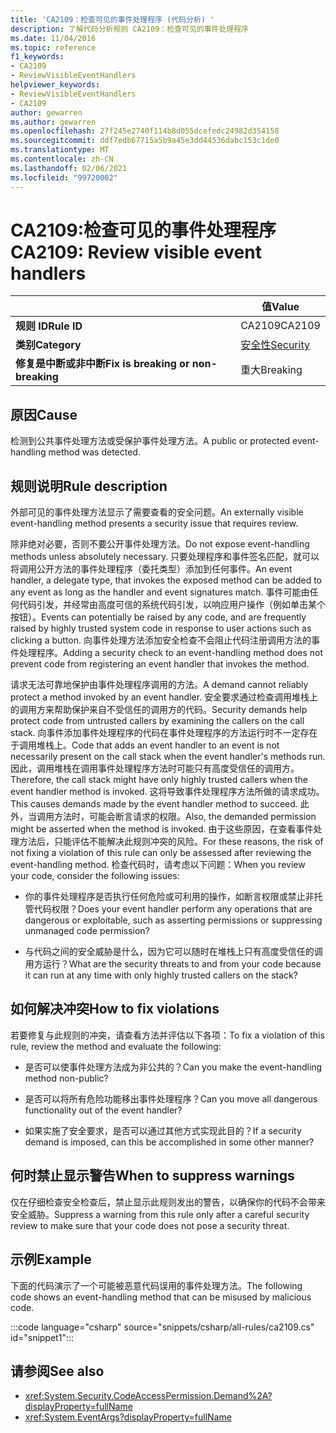 ```yaml
---
title: 'CA2109：检查可见的事件处理程序 (代码分析) '
description: 了解代码分析规则 CA2109：检查可见的事件处理程序
ms.date: 11/04/2016
ms.topic: reference
f1_keywords:
- CA2109
- ReviewVisibleEventHandlers
helpviewer_keywords:
- ReviewVisibleEventHandlers
- CA2109
author: gewarren
ms.author: gewarren
ms.openlocfilehash: 27f245e2740f114b8d055dcefedc24982d354158
ms.sourcegitcommit: ddf7edb67715a5b9a45e3dd44536dabc153c1de0
ms.translationtype: MT
ms.contentlocale: zh-CN
ms.lasthandoff: 02/06/2021
ms.locfileid: "99720002"
---
```

# <a name="ca2109-review-visible-event-handlers"></a><span data-ttu-id="6bf97-103">CA2109:检查可见的事件处理程序</span><span class="sxs-lookup"><span data-stu-id="6bf97-103">CA2109: Review visible event handlers</span></span>

| | <span data-ttu-id="6bf97-104">值</span><span class="sxs-lookup"><span data-stu-id="6bf97-104">Value</span></span> |
|-|-|
| <span data-ttu-id="6bf97-105">**规则 ID**</span><span class="sxs-lookup"><span data-stu-id="6bf97-105">**Rule ID**</span></span> |<span data-ttu-id="6bf97-106">CA2109</span><span class="sxs-lookup"><span data-stu-id="6bf97-106">CA2109</span></span>|
| <span data-ttu-id="6bf97-107">**类别**</span><span class="sxs-lookup"><span data-stu-id="6bf97-107">**Category**</span></span> |[<span data-ttu-id="6bf97-108">安全性</span><span class="sxs-lookup"><span data-stu-id="6bf97-108">Security</span></span>](security-warnings.md)|
| <span data-ttu-id="6bf97-109">**修复是中断或非中断**</span><span class="sxs-lookup"><span data-stu-id="6bf97-109">**Fix is breaking or non-breaking**</span></span> |<span data-ttu-id="6bf97-110">重大</span><span class="sxs-lookup"><span data-stu-id="6bf97-110">Breaking</span></span>|

## <a name="cause"></a><span data-ttu-id="6bf97-111">原因</span><span class="sxs-lookup"><span data-stu-id="6bf97-111">Cause</span></span>

<span data-ttu-id="6bf97-112">检测到公共事件处理方法或受保护事件处理方法。</span><span class="sxs-lookup"><span data-stu-id="6bf97-112">A public or protected event-handling method was detected.</span></span>

## <a name="rule-description"></a><span data-ttu-id="6bf97-113">规则说明</span><span class="sxs-lookup"><span data-stu-id="6bf97-113">Rule description</span></span>

<span data-ttu-id="6bf97-114">外部可见的事件处理方法显示了需要查看的安全问题。</span><span class="sxs-lookup"><span data-stu-id="6bf97-114">An externally visible event-handling method presents a security issue that requires review.</span></span>

<span data-ttu-id="6bf97-115">除非绝对必要，否则不要公开事件处理方法。</span><span class="sxs-lookup"><span data-stu-id="6bf97-115">Do not expose event-handling methods unless absolutely necessary.</span></span> <span data-ttu-id="6bf97-116">只要处理程序和事件签名匹配，就可以将调用公开方法的事件处理程序（委托类型）添加到任何事件。</span><span class="sxs-lookup"><span data-stu-id="6bf97-116">An event handler, a delegate type, that invokes the exposed method can be added to any event as long as the handler and event signatures match.</span></span> <span data-ttu-id="6bf97-117">事件可能由任何代码引发，并经常由高度可信的系统代码引发，以响应用户操作（例如单击某个按钮）。</span><span class="sxs-lookup"><span data-stu-id="6bf97-117">Events can potentially be raised by any code, and are frequently raised by highly trusted system code in response to user actions such as clicking a button.</span></span> <span data-ttu-id="6bf97-118">向事件处理方法添加安全检查不会阻止代码注册调用方法的事件处理程序。</span><span class="sxs-lookup"><span data-stu-id="6bf97-118">Adding a security check to an event-handling method does not prevent code from registering an event handler that invokes the method.</span></span>

<span data-ttu-id="6bf97-119">请求无法可靠地保护由事件处理程序调用的方法。</span><span class="sxs-lookup"><span data-stu-id="6bf97-119">A demand cannot reliably protect a method invoked by an event handler.</span></span> <span data-ttu-id="6bf97-120">安全要求通过检查调用堆栈上的调用方来帮助保护来自不受信任的调用方的代码。</span><span class="sxs-lookup"><span data-stu-id="6bf97-120">Security demands help protect code from untrusted callers by examining the callers on the call stack.</span></span> <span data-ttu-id="6bf97-121">向事件添加事件处理程序的代码在事件处理程序的方法运行时不一定存在于调用堆栈上。</span><span class="sxs-lookup"><span data-stu-id="6bf97-121">Code that adds an event handler to an event is not necessarily present on the call stack when the event handler's methods run.</span></span> <span data-ttu-id="6bf97-122">因此，调用堆栈在调用事件处理程序方法时可能只有高度受信任的调用方。</span><span class="sxs-lookup"><span data-stu-id="6bf97-122">Therefore, the call stack might have only highly trusted callers when the event handler method is invoked.</span></span> <span data-ttu-id="6bf97-123">这将导致事件处理程序方法所做的请求成功。</span><span class="sxs-lookup"><span data-stu-id="6bf97-123">This causes demands made by the event handler method to succeed.</span></span> <span data-ttu-id="6bf97-124">此外，当调用方法时，可能会断言请求的权限。</span><span class="sxs-lookup"><span data-stu-id="6bf97-124">Also, the demanded permission might be asserted when the method is invoked.</span></span> <span data-ttu-id="6bf97-125">由于这些原因，在查看事件处理方法后，只能评估不能解决此规则冲突的风险。</span><span class="sxs-lookup"><span data-stu-id="6bf97-125">For these reasons, the risk of not fixing a violation of this rule can only be assessed after reviewing the event-handling method.</span></span> <span data-ttu-id="6bf97-126">检查代码时，请考虑以下问题：</span><span class="sxs-lookup"><span data-stu-id="6bf97-126">When you review your code, consider the following issues:</span></span>

- <span data-ttu-id="6bf97-127">你的事件处理程序是否执行任何危险或可利用的操作，如断言权限或禁止非托管代码权限？</span><span class="sxs-lookup"><span data-stu-id="6bf97-127">Does your event handler perform any operations that are dangerous or exploitable, such as asserting permissions or suppressing unmanaged code permission?</span></span>

- <span data-ttu-id="6bf97-128">与代码之间的安全威胁是什么，因为它可以随时在堆栈上只有高度受信任的调用方运行？</span><span class="sxs-lookup"><span data-stu-id="6bf97-128">What are the security threats to and from your code because it can run at any time with only highly trusted callers on the stack?</span></span>

## <a name="how-to-fix-violations"></a><span data-ttu-id="6bf97-129">如何解决冲突</span><span class="sxs-lookup"><span data-stu-id="6bf97-129">How to fix violations</span></span>

<span data-ttu-id="6bf97-130">若要修复与此规则的冲突，请查看方法并评估以下各项：</span><span class="sxs-lookup"><span data-stu-id="6bf97-130">To fix a violation of this rule, review the method and evaluate the following:</span></span>

- <span data-ttu-id="6bf97-131">是否可以使事件处理方法成为非公共的？</span><span class="sxs-lookup"><span data-stu-id="6bf97-131">Can you make the event-handling method non-public?</span></span>

- <span data-ttu-id="6bf97-132">是否可以将所有危险功能移出事件处理程序？</span><span class="sxs-lookup"><span data-stu-id="6bf97-132">Can you move all dangerous functionality out of the event handler?</span></span>

- <span data-ttu-id="6bf97-133">如果实施了安全要求，是否可以通过其他方式实现此目的？</span><span class="sxs-lookup"><span data-stu-id="6bf97-133">If a security demand is imposed, can this be accomplished in some other manner?</span></span>

## <a name="when-to-suppress-warnings"></a><span data-ttu-id="6bf97-134">何时禁止显示警告</span><span class="sxs-lookup"><span data-stu-id="6bf97-134">When to suppress warnings</span></span>

<span data-ttu-id="6bf97-135">仅在仔细检查安全检查后，禁止显示此规则发出的警告，以确保你的代码不会带来安全威胁。</span><span class="sxs-lookup"><span data-stu-id="6bf97-135">Suppress a warning from this rule only after a careful security review to make sure that your code does not pose a security threat.</span></span>

## <a name="example"></a><span data-ttu-id="6bf97-136">示例</span><span class="sxs-lookup"><span data-stu-id="6bf97-136">Example</span></span>

<span data-ttu-id="6bf97-137">下面的代码演示了一个可能被恶意代码误用的事件处理方法。</span><span class="sxs-lookup"><span data-stu-id="6bf97-137">The following code shows an event-handling method that can be misused by malicious code.</span></span>

:::code language="csharp" source="snippets/csharp/all-rules/ca2109.cs" id="snippet1":::

## <a name="see-also"></a><span data-ttu-id="6bf97-138">请参阅</span><span class="sxs-lookup"><span data-stu-id="6bf97-138">See also</span></span>

- <xref:System.Security.CodeAccessPermission.Demand%2A?displayProperty=fullName>
- <xref:System.EventArgs?displayProperty=fullName>
